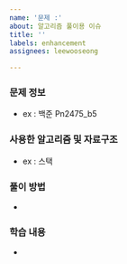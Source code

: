 ```yaml
---
name: '문제 :'
about: 알고리즘 풀이용 이슈
title: ''
labels: enhancement
assignees: leewooseong

---
```


### 문제 정보 
- ex : 백준 Pn2475_b5

### 사용한 알고리즘 및 자료구조 
- ex : 스택

### 풀이 방법
- 

### 학습 내용
-
